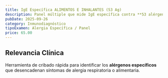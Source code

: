 ```yaml
---
title: IgE Específica ALIMENTOS E INHALANTES (53 Ag)
description: Panel múltiple que mide IgE específica contra **53 alérgenos** (alimentos y respiratorios) para identificar desencadenantes de alergias.
pubDate: 2025-09-26
category: Inmunodiagnóstico
tipoExamen: Alergia Específica / Panel
price: 65.00
---
```


## Relevancia Clínica
Herramienta de cribado rápida para identificar los **alérgenos específicos** que desencadenan síntomas de alergia respiratoria o alimentaria.